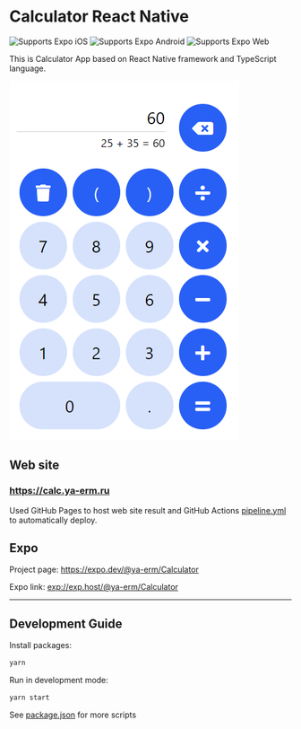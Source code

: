 # Calculator React Native

<p>
  <img alt="Supports Expo iOS" longdesc="Supports Expo iOS" src="https://img.shields.io/badge/iOS-4630EB.svg?style=flat-square&logo=APPLE&logoColor=fff" />
  <img alt="Supports Expo Android" longdesc="Supports Expo Android" src="https://img.shields.io/badge/Android-4630EB.svg?style=flat-square&logo=ANDROID&logoColor=fff" />
  <img alt="Supports Expo Web" longdesc="Supports Expo Web" src="https://img.shields.io/badge/web-4630EB.svg?style=flat-square&logo=GOOGLE-CHROME&logoColor=fff" />
</p>

This is Calculator App based on React Native framework and TypeScript language.

![Screenshot](./screenshots/1.png)

## Web site

### https://calc.ya-erm.ru

Used GitHub Pages to host web site result and GitHub Actions [pipeline.yml](.github/workflows/pipeline.yml) to automatically deploy.

## Expo

Project page: https://expo.dev/@ya-erm/Calculator

Expo link: [exp://exp.host/@ya-erm/Calculator](exp://exp.host/@ya-erm/Calculator)

---

## Development Guide

Install packages:
```sh
yarn
```

Run in development mode:
```sh
yarn start
```

See [package.json](./package.json) for more scripts
